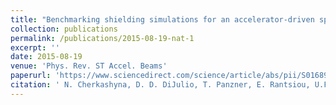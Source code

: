 ```yaml
---
title: "Benchmarking shielding simulations for an accelerator-driven spallation neutron source"
collection: publications
permalink: /publications/2015-08-19-nat-1
excerpt: ''
date: 2015-08-19
venue: 'Phys. Rev. ST Accel. Beams'
paperurl: 'https://www.sciencedirect.com/science/article/abs/pii/S0168900216002321?via%3Dihub'
citation: ' N. Cherkashyna, D. D. DiJulio, T. Panzner, E. Rantsiou, U.Filges, G. Ehlers, and P. M. Bentley,(2015); <i>Phys. Rev. ST Accel. Beams </i>; 18.'
---
```

